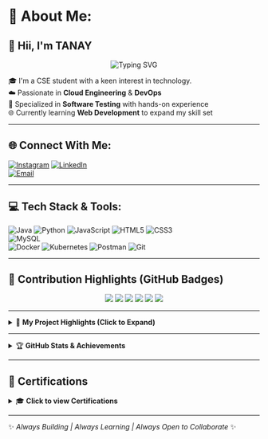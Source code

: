 

# 💫 About Me:
## 👋 Hii, I'm TANAY

<p align="center">
  <img src="https://readme-typing-svg.demolab.com?font=Fira+Code&duration=3000&pause=1000&color=1ABC9C&center=true&width=435&lines=Cloud+Engineer+%7C+DevOps+Engineer;Software+Tester+%7C+Web+Developer;Learning+Full-Stack+%7C+Tech+Explorer" alt="Typing SVG" />
</p>

🎓 I'm a CSE student with a keen interest in technology.  
☁️ Passionate in **Cloud Engineering** & **DevOps**  
🧪 Specialized in **Software Testing** with hands-on experience  
🌐 Currently learning **Web Development** to expand my skill set  

---

## 🌐 Connect With Me:
[![Instagram](https://img.shields.io/badge/Instagram-%23E4405F.svg?logo=Instagram&logoColor=white)](https://instagram.com/tanay_hanra) 
[![LinkedIn](https://img.shields.io/badge/LinkedIn-%230077B5.svg?logo=linkedin&logoColor=white)](https://www.linkedin.com/in/tanay-hanra-8a4513248)  
[![Email](https://img.shields.io/badge/Email-D14836?logo=gmail&logoColor=white)](mailto:hanratanay@gmail.com)

---

## 💻 Tech Stack & Tools:
![Java](https://img.shields.io/badge/java-%23ED8B00.svg?style=for-the-badge&logo=openjdk&logoColor=white) 
![Python](https://img.shields.io/badge/python-3670A0?style=for-the-badge&logo=python&logoColor=ffdd54) 
![JavaScript](https://img.shields.io/badge/javascript-%23323330.svg?style=for-the-badge&logo=javascript&logoColor=%23F7DF1E) 
![HTML5](https://img.shields.io/badge/html5-%23E34F26.svg?style=for-the-badge&logo=html5&logoColor=white) 
![CSS3](https://img.shields.io/badge/css3-%231572B6.svg?style=for-the-badge&logo=css3&logoColor=white)  
![MySQL](https://img.shields.io/badge/mysql-4479A1.svg?style=for-the-badge&logo=mysql&logoColor=white)  
![Docker](https://img.shields.io/badge/docker-%230db7ed.svg?style=for-the-badge&logo=docker&logoColor=white) 
![Kubernetes](https://img.shields.io/badge/kubernetes-%23326ce5.svg?style=for-the-badge&logo=kubernetes&logoColor=white) 
![Postman](https://img.shields.io/badge/Postman-FF6C37?style=for-the-badge&logo=postman&logoColor=white) 
![Git](https://img.shields.io/badge/git-%23F05033.svg?style=for-the-badge&logo=git&logoColor=white) 

---

## 🧠 Contribution Highlights (GitHub Badges)

<p align="center">
  <img src="https://img.shields.io/github/followers/Tanayhanra2004?label=Followers&style=social" />
  <img src="https://img.shields.io/github/stars/Tanayhanra2004?style=social" />
  <img src="https://img.shields.io/github/commits-since/Tanayhanra2004/main?label=Commits&style=flat-square" />
  <img src="https://img.shields.io/github/issues/Tanayhanra2004?style=flat-square" />
  <img src="https://img.shields.io/github/pull-requests/Tanayhanra2004?style=flat-square" />
  <img src="https://img.shields.io/github/repo-size/Tanayhanra2004/Tanayhanra2004?style=flat-square" />
</p>

---

<details>
<summary>📁 <strong>My Project Highlights (Click to Expand)</strong></summary>

### 🛠️ Key Projects:
- 📦 **E-commerce REST API** – Node.js, Express, MongoDB, JWT, Postman tested.
- 🎮 **Python Ludo & Snake Games** – Classic board and arcade games made with Python.
- 🌐 **Restaurant Web App** – HTML/CSS/JS based modern responsive website.
- 🔍 **Software Testing with Postman** – Automated API testing with assertions & collection flows.
- ☁️ **Cloud Simulation Project** – OpenStack-based private cloud setup and demo.

</details>

---

<details>
<summary>🏆 <strong>GitHub Stats & Achievements</strong></summary>

<p align="center">
  <img src="https://github-readme-stats.vercel.app/api?username=Tanayhanra2004&theme=gruvbox&hide_border=false&include_all_commits=true&count_private=true" />
</p>
<p align="center">
  <img src="https://github-readme-streak-stats.herokuapp.com/?user=Tanayhanra2004&theme=gruvbox&hide_border=false" />
</p>
<p align="center">
  <img src="https://github-readme-stats.vercel.app/api/top-langs/?username=Tanayhanra2004&theme=gruvbox&layout=compact&hide_border=false" />
</p>
<p align="center">
  <img src="https://github-profile-trophy.vercel.app/?username=Tanayhanra2004&theme=gruvbox&margin-w=15&no-frame=false" />
</p>

</details>

---

## 📜 Certifications

<details>
<summary>🎓 <strong>Click to view Certifications</strong></summary>

- 🧠 **Generative AI** – _Coursera_
- ☁️ **Cloud Computing (NPTEL)** – _IIT Kharagpur_
- 🛠️ **Software Testing Masterclass** – _Udemy_
- 🐍 **Python Development** – _CipherSchool_
- 🔐 **DevOps Bootcamp** – _Great Learning_

</details>

---

✨ _Always Building | Always Learning | Always Open to Collaborate_ ✨
